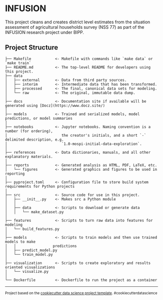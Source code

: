 INFUSION
==============================

This project cleans and creates district level estimates from the situation assessment of agricultural households survey (NSS 77) as part of the INFUSION research project under BIPP.

Project Structure
------------

    ├── Makefile           <- Makefile with commands like `make data` or `make train`
    ├── README.md          <- The top-level README for developers using this project.
    ├── data
    │   ├── external       <- Data from third party sources.
    │   ├── interim        <- Intermediate data that has been transformed.
    │   ├── processed      <- The final, canonical data sets for modeling.
    │   └── raw            <- The original, immutable data dump.
    │
    ├── docs               <- Documentation site if available will be generated using [Docz](https://www.docz.site/)
    │
    ├── models             <- Trained and serialized models, model predictions, or model summaries
    │
    ├── notebooks          <- Jupyter notebooks. Naming convention is a number (for ordering),
    │                         the creator's initials, and a short `-` delimited description, e.g.
    │                         `1.0-mospi-initial-data-exploration`.
    │
    ├── references         <- Data dictionaries, manuals, and all other explanatory materials.
    │
    ├── reports            <- Generated analysis as HTML, PDF, LaTeX, etc.
    │   └── figures        <- Generated graphics and figures to be used in reporting
    │
    ├── pyproject.toml     <- Configuration file to store build system requirements for Python projects
    │
    ├── src                <- Source code for use in this project.
    │   ├── __init__.py    <- Makes src a Python module
    │   │
    │   ├── data           <- Scripts to download or generate data
    │   │   └── make_dataset.py
    │
    ├── features           <- Scripts to turn raw data into features for modeling
    │   └── build_features.py
    │
    ├── models             <- Scripts to train models and then use trained models to make
    │   │                 predictions
    │   ├── predict_model.py
    │   └── train_model.py
    │
    ├── visualization      <- Scripts to create exploratory and results oriented visualizations
    │   └── visualize.py
    │
    └── Dockerfile         <- Dockerfile to run the project as a container
    
--------

<p><small>Project based on the <a target="_blank" href="https://drivendata.github.io/cookiecutter-data-science/">cookiecutter data science project template</a>. #cookiecutterdatascience</small></p>
